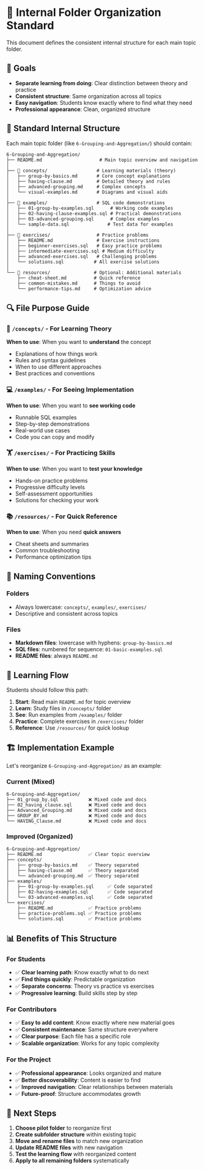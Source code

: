 # 📁 Internal Folder Organization Standard

This document defines the consistent internal structure for each main topic folder.

## 🎯 Goals

- **Separate learning from doing**: Clear distinction between theory and practice
- **Consistent structure**: Same organization across all topics
- **Easy navigation**: Students know exactly where to find what they need
- **Professional appearance**: Clean, organized structure

## 📂 Standard Internal Structure

Each main topic folder (like `6-Grouping-and-Aggregation/`) should contain:

```
6-Grouping-and-Aggregation/
├── README.md                     # Main topic overview and navigation
│
├── 📁 concepts/                  # Learning materials (theory)
│   ├── group-by-basics.md       # Core concept explanations
│   ├── having-clause.md         # Detailed theory and rules
│   ├── advanced-grouping.md     # Complex concepts
│   └── visual-examples.md       # Diagrams and visual aids
│
├── 📁 examples/                  # SQL code demonstrations
│   ├── 01-group-by-examples.sql      # Working code examples
│   ├── 02-having-clause-examples.sql # Practical demonstrations
│   ├── 03-advanced-grouping.sql      # Complex examples
│   └── sample-data.sql              # Test data for examples
│
├── 📁 exercises/                 # Practice problems
│   ├── README.md                # Exercise instructions
│   ├── beginner-exercises.sql   # Easy practice problems
│   ├── intermediate-exercises.sql # Medium difficulty
│   ├── advanced-exercises.sql   # Challenging problems
│   └── solutions.sql           # All exercise solutions
│
└── 📁 resources/                # Optional: Additional materials
    ├── cheat-sheet.md          # Quick reference
    ├── common-mistakes.md      # Things to avoid
    └── performance-tips.md     # Optimization advice
```

## 🔍 File Purpose Guide

### 📖 `/concepts/` - For Learning Theory
**When to use**: When you want to **understand** the concept
- Explanations of how things work
- Rules and syntax guidelines
- When to use different approaches
- Best practices and conventions

### 💻 `/examples/` - For Seeing Implementation  
**When to use**: When you want to **see working code**
- Runnable SQL examples
- Step-by-step demonstrations
- Real-world use cases
- Code you can copy and modify

### 🏋️ `/exercises/` - For Practicing Skills
**When to use**: When you want to **test your knowledge**
- Hands-on practice problems
- Progressive difficulty levels
- Self-assessment opportunities
- Solutions for checking your work

### 📚 `/resources/` - For Quick Reference
**When to use**: When you need **quick answers**
- Cheat sheets and summaries
- Common troubleshooting
- Performance optimization tips

## 📝 Naming Conventions

### Folders
- Always lowercase: `concepts/`, `examples/`, `exercises/`
- Descriptive and consistent across topics

### Files  
- **Markdown files**: lowercase with hyphens: `group-by-basics.md`
- **SQL files**: numbered for sequence: `01-basic-examples.sql`
- **README files**: always `README.md`

## 🎯 Learning Flow

Students should follow this path:
1. **Start**: Read main `README.md` for topic overview
2. **Learn**: Study files in `/concepts/` folder  
3. **See**: Run examples from `/examples/` folder
4. **Practice**: Complete exercises in `/exercises/` folder
5. **Reference**: Use `/resources/` for quick lookup

## 🏗️ Implementation Example

Let's reorganize `6-Grouping-and-Aggregation/` as an example:

### Current (Mixed)
```
6-Grouping-and-Aggregation/
├── 01_group_by.sql           ❌ Mixed code and docs
├── 02_having_clause.sql      ❌ Mixed code and docs  
├── Advanced_Grouping.md      ❌ Mixed code and docs
├── GROUP_BY.md               ❌ Mixed code and docs
└── HAVING_Clause.md          ❌ Mixed code and docs
```

### Improved (Organized)
```
6-Grouping-and-Aggregation/
├── README.md                 ✅ Clear topic overview
├── concepts/
│   ├── group-by-basics.md    ✅ Theory separated
│   ├── having-clause.md      ✅ Theory separated
│   └── advanced-grouping.md  ✅ Theory separated
├── examples/
│   ├── 01-group-by-examples.sql     ✅ Code separated
│   ├── 02-having-examples.sql       ✅ Code separated
│   └── 03-advanced-examples.sql     ✅ Code separated
└── exercises/
    ├── README.md             ✅ Practice problems
    ├── practice-problems.sql ✅ Practice problems
    └── solutions.sql         ✅ Practice problems
```

## 📊 Benefits of This Structure

### For Students
- ✅ **Clear learning path**: Know exactly what to do next
- ✅ **Find things quickly**: Predictable organization
- ✅ **Separate concerns**: Theory vs practice vs exercises
- ✅ **Progressive learning**: Build skills step by step

### For Contributors  
- ✅ **Easy to add content**: Know exactly where new material goes
- ✅ **Consistent maintenance**: Same structure everywhere
- ✅ **Clear purpose**: Each file has a specific role
- ✅ **Scalable organization**: Works for any topic complexity

### For the Project
- ✅ **Professional appearance**: Looks organized and mature
- ✅ **Better discoverability**: Content is easier to find
- ✅ **Improved navigation**: Clear relationships between materials
- ✅ **Future-proof**: Structure accommodates growth

## 🚀 Next Steps

1. **Choose pilot folder** to reorganize first
2. **Create subfolder structure** within existing topic
3. **Move and rename files** to match new organization
4. **Update README files** with new navigation
5. **Test the learning flow** with reorganized content
6. **Apply to all remaining folders** systematically